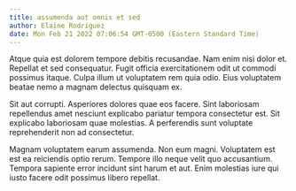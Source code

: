 ```yaml
---
title: assumenda aut omnis et sed
author: Elaine Rodriguez
date: Mon Feb 21 2022 07:06:54 GMT-0500 (Eastern Standard Time)
---
```

Atque quia est dolorem tempore debitis recusandae. Nam enim nisi dolor et. Repellat et sed consequatur. Fugit officia exercitationem odit ut commodi possimus itaque. Culpa illum ut voluptatem rem quia odio. Eius voluptatem beatae nemo a magnam delectus quisquam ex.

 Sit aut corrupti. Asperiores dolores quae eos facere. Sint laboriosam repellendus amet nesciunt explicabo pariatur tempora consectetur est. Sit explicabo laboriosam quae molestias. A perferendis sunt voluptate reprehenderit non ad consectetur.

 Magnam voluptatem earum assumenda. Non eum magni. Voluptatem est est ea reiciendis optio rerum. Tempore illo neque velit quo accusantium. Tempora sapiente error incidunt sint harum et aut. Enim molestias iure qui iusto facere odit possimus libero repellat.